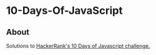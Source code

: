 # 10-Days-Of-JavaScript
## About
Solutions to [HackerRank's 10 Days of Javascript challenge.](https://www.hackerrank.com/domains/tutorials/10-days-of-javascript)
